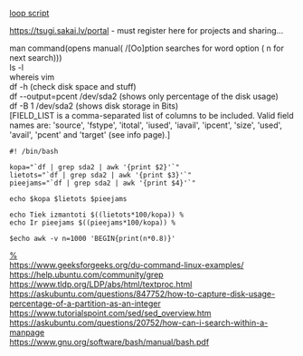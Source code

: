 [loop script](https://stackoverflow.com/questions/11176284/time-condition-loop-in-shell)   



https://tsugi.sakai.lv/portal - must register here for projects and sharing...  




man command(opens manual( /[Oo]ption searches for word option ( n for next search)))        
ls -l       
whereis vim         
df -h (check disk space and stuff)      
df --output=pcent /dev/sda2 (shows only percentage of the disk usage)    
df -B 1 /dev/sda2 (shows disk storage in Bits)      
[FIELD_LIST is a comma-separated list of columns to be included. Valid field names are: 'source', 'fstype', 'itotal', 'iused', 'iavail', 'ipcent', 'size', 'used', 'avail', 'pcent' and 'target' (see info page).]      

```
#! /bin/bash
 
kopa="`df | grep sda2 | awk '{print $2}'`"
lietots="`df | grep sda2 | awk '{print $3}'`"
pieejams="`df | grep sda2 | awk '{print $4}'`"

echo $kopa $lietots $pieejams

echo Tiek izmantoti $((lietots*100/kopa)) %
echo Ir pieejams $((pieejams*100/kopa)) %
```
```
$echo awk -v n=1000 'BEGIN{print(n*0.8)}'
```






[%](https://unix.stackexchange.com/questions/421083/bash-how-to-calculate-percentage-from-number)   
https://www.geeksforgeeks.org/du-command-linux-examples/        
https://help.ubuntu.com/community/grep  
https://www.tldp.org/LDP/abs/html/textproc.html         
https://askubuntu.com/questions/847752/how-to-capture-disk-usage-percentage-of-a-partition-as-an-integer        
https://www.tutorialspoint.com/sed/sed_overview.htm     
https://askubuntu.com/questions/20752/how-can-i-search-within-a-manpage         
https://www.gnu.org/software/bash/manual/bash.pdf       
